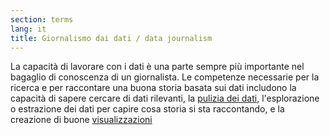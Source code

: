```yaml
---
section: terms
lang: it
title: Giornalismo dai dati / data journalism
---
```


La capacità di lavorare con i dati è una parte sempre più importante nel bagaglio di conoscenza di un giornalista. Le competenze necessarie per la ricerca e per raccontare una buona storia basata sui dati includono la capacità di sapere cercare di dati rilevanti, la [pulizia dei dati](/glossary/it/data-cleaning/), l'esplorazione o estrazione dei dati per capire cosa storia  si sta raccontando, e la creazione di buone [visualizzazioni](/glossary/it/visualisations)
